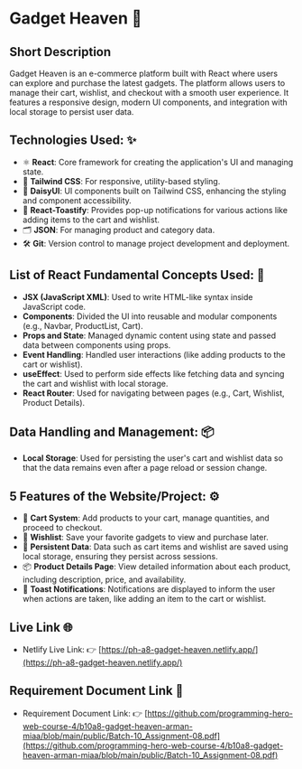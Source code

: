 # Gadget Heaven 🚀

## Short Description
Gadget Heaven is an e-commerce platform built with React where users can explore and purchase the latest gadgets. The platform allows users to manage their cart, wishlist, and checkout with a smooth user experience. It features a responsive design, modern UI components, and integration with local storage to persist user data.

## Technologies Used: ✨
- ⚛️ **React**: Core framework for creating the application's UI and managing state.
- 🎨 **Tailwind CSS**: For responsive, utility-based styling.
- 🌼 **DaisyUI**: UI components built on Tailwind CSS, enhancing the styling and component accessibility.
- 🔔 **React-Toastify**: Provides pop-up notifications for various actions like adding items to the cart and wishlist.
- 🗂️ **JSON**: For managing product and category data.
- 🛠️ **Git**: Version control to manage project development and deployment.

## List of React Fundamental Concepts Used: 📝
- **JSX (JavaScript XML)**: Used to write HTML-like syntax inside JavaScript code.
- **Components**: Divided the UI into reusable and modular components (e.g., Navbar, ProductList, Cart).
- **Props and State**: Managed dynamic content using state and passed data between components using props.
- **Event Handling**: Handled user interactions (like adding products to the cart or wishlist).
- **useEffect**: Used to perform side effects like fetching data and syncing the cart and wishlist with local storage.
- **React Router**: Used for navigating between pages (e.g., Cart, Wishlist, Product Details).
  
## Data Handling and Management: 📦
- **Local Storage**: Used for persisting the user's cart and wishlist data so that the data remains even after a page reload or session change.


## 5 Features of the Website/Project: ⚙️
- 🛒 **Cart System**: Add products to your cart, manage quantities, and proceed to checkout.
- 💖 **Wishlist**: Save your favorite gadgets to view and purchase later.
- 🔄 **Persistent Data**: Data such as cart items and wishlist are saved using local storage, ensuring they persist across sessions.
- 📦 **Product Details Page**: View detailed information about each product, including description, price, and availability.
- 🔔 **Toast Notifications**: Notifications are displayed to inform the user when actions are taken, like adding an item to the cart or wishlist.

## Live Link 🌐
- Netlify Live Link: 👉 [https://ph-a8-gadget-heaven.netlify.app/](https://ph-a8-gadget-heaven.netlify.app/)




## Requirement Document Link 📄
- Requirement Document Link: 👉 [https://github.com/programming-hero-web-course-4/b10a8-gadget-heaven-arman-miaa/blob/main/public/Batch-10_Assignment-08.pdf](https://github.com/programming-hero-web-course-4/b10a8-gadget-heaven-arman-miaa/blob/main/public/Batch-10_Assignment-08.pdf)



